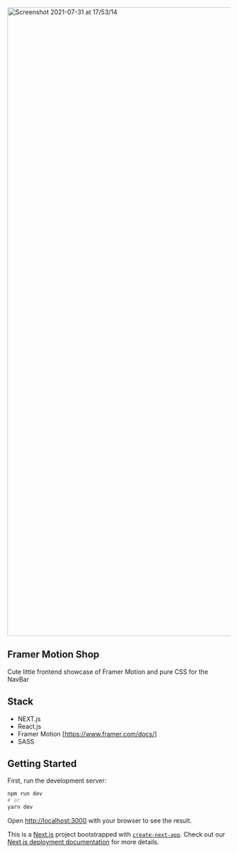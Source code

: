 
<img width="1415" alt="Screenshot 2021-07-31 at 17/53/14" src="https://user-images.githubusercontent.com/43752457/127745612-b2ad0012-cd99-49bc-963a-8c46c4ccc4ea.png">


## Framer Motion Shop

Cute little frontend showcase of Framer Motion and pure CSS for the NavBar

## Stack

- NEXT.js
- React.js
- Framer Motion [https://www.framer.com/docs/]
- SASS

## Getting Started

First, run the development server:

```bash
npm run dev
# or
yarn dev
```

Open [http://localhost:3000](http://localhost:3000) with your browser to see the result.



This is a [Next.js](https://nextjs.org/) project bootstrapped with [`create-next-app`](https://github.com/vercel/next.js/tree/canary/packages/create-next-app).
Check out our [Next.js deployment documentation](https://nextjs.org/docs/deployment) for more details.
